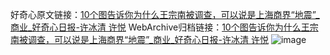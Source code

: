 好奇心原文链接：[10个图告诉你为什么王宗南被调查，可以说是上海商界“地震”_商业_好奇心日报-许冰清 许悦](https://www.qdaily.com/articles/1683.html)
WebArchive归档链接：[10个图告诉你为什么王宗南被调查，可以说是上海商界“地震”_商业_好奇心日报-许冰清 许悦](http://web.archive.org/web/20190623150021/https://www.qdaily.com/articles/1683.html)
![image](http://ww3.sinaimg.cn/large/007d5XDply1g3v4g07ks2j30tycmrkjl)